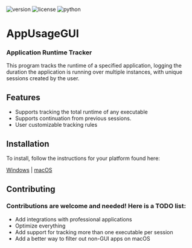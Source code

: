 ![version](https://img.shields.io/badge/Version-1.5.1-white.svg)
![license](https://img.shields.io/badge/License-GPL%20v3-blue.svg)
![python](https://img.shields.io/badge/Python-3.12-green.svg)

# AppUsageGUI
### Application Runtime Tracker

This program tracks the runtime of a specified application, logging the duration the application is running over multiple instances, with unique sessions created by the user.

## Features

- Supports tracking the total runtime of any executable
- Supports continuation from previous sessions.
- User customizable tracking rules

## Installation

To install, follow the instructions for your platform found here:

[Windows](docs/install_windows.md) | [macOS](docs/install_macos.md)

## Contributing

### Contributions are welcome and needed! Here is a TODO list:

* Add integrations with professional applications
* Optimize everything
* Add support for tracking more than one executable per session
* Add a better way to filter out non-GUI apps on macOS
